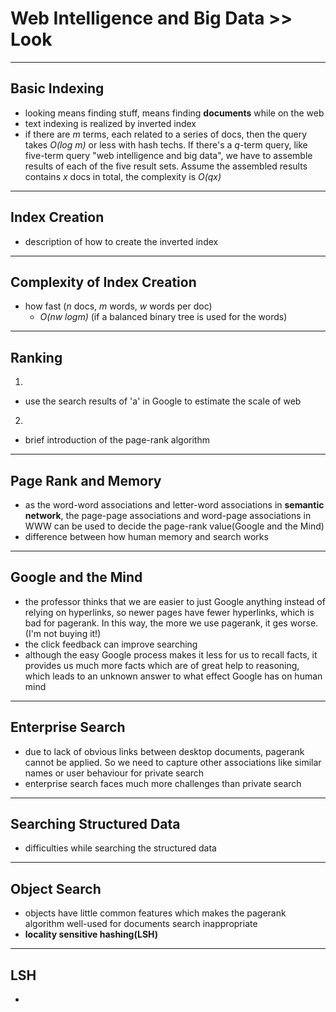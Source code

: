 # Web Intelligence and Big Data >> Look
***
## Basic Indexing
* looking means finding stuff, means finding **documents** while on the web
* text indexing is realized by inverted index
* if there are *m* terms, each related to a series of docs, then the query takes *O(log m)* or less with hash techs. If there's a *q*-term query, like five-term query "web intelligence and big data", we have to assemble results of each of the five result sets. Assume the assembled results contains *x* docs in total, the complexity is *O(qx)*
                                                                                                                                                                                                                                                                                              
***
## Index Creation
* description of how to create the inverted index

***
## Complexity of Index Creation
* how fast (*n* docs, *m* words, *w* words per doc)
    + *O(nw logm)* (if a balanced binary tree is used for the words)

***
## Ranking
1.

* use the search results of 'a' in Google to estimate the scale of web

2.

* brief introduction of the page-rank algorithm

***
## Page Rank and Memory
* as the word-word associations and letter-word associations in **semantic network**, the page-page associations and word-page associations in WWW can be used to decide the page-rank value(Google and the Mind)
* difference between how human memory and search works

***
## Google and the Mind
* the professor thinks that we are easier to just Google anything instead of relying on hyperlinks, so newer pages have fewer hyperlinks, which is bad for pagerank. In this way, the more we use pagerank, it ges worse. (I'm not buying it!)
* the click feedback can improve searching
* although the easy Google process makes it less for us to recall facts, it provides us much more facts which are of great help to reasoning, which leads to an unknown answer to what effect Google has on human mind

***
## Enterprise Search
* due to lack of obvious links between desktop documents, pagerank cannot be applied. So we need to capture other associations like similar names or user behaviour for private search
* enterprise search faces much more challenges than private search

***
## Searching Structured Data
* difficulties while searching the structured data

***
## Object Search
* objects have little common features which makes the pagerank algorithm well-used for documents search inappropriate
* **locality sensitive hashing(LSH)**

***
## LSH
* 